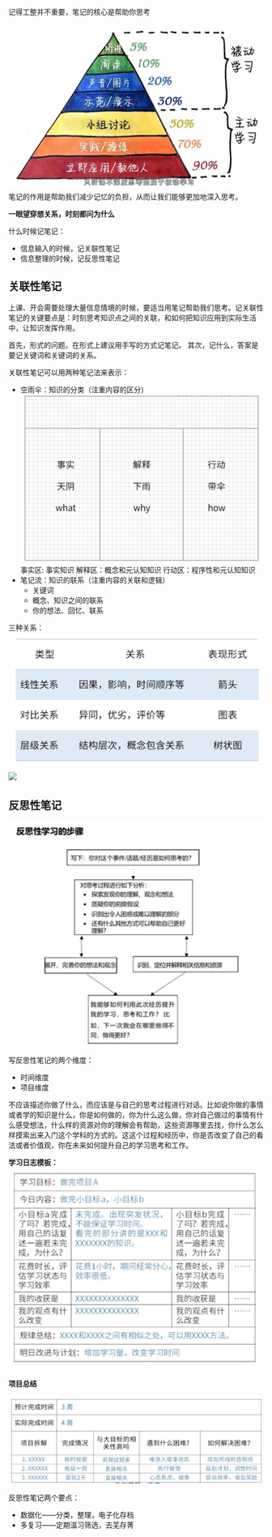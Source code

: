 记得工整并不重要，笔记的核心是帮助你思考

![](https://raw.githubusercontent.com/fray-hao/images/master/20190710212948.png)
笔记的作用是帮助我们减少记忆的负担，从而让我们能够更加地深入思考。

**一眼望穿想关系，时刻都问为什么**

什么时候记笔记：
- 信息输入的时候，记关联性笔记
- 信息整理的时候，记反思性笔记

## 关联性笔记
上课、开会需要处理大量信息情境的时候，要适当用笔记帮助我们思考。记关联性笔记的关键要点是：时刻思考知识点之间的关联，和如何把知识应用到实际生活中，让知识发挥作用。

首先，形式的问题。在形式上建议用手写的方式记笔记。
其次，记什么，答案是要记关键词和关键词的关系。

关联性笔记可以用两种笔记法来表示：
- 空雨伞：知识的分类（注重内容的区分）
  ![](https://raw.githubusercontent.com/fray-hao/images/master/20190710214957.png)
  事实区: 事实知识
  解释区：概念和元认知知识
  行动区：程序性和元认知知识
- 笔记流：知识的联系（注重内容的关联和逻辑）
    - 关键词
    - 概念、知识之间的联系
    - 你的想法、回忆、联系

三种关系：
![](https://raw.githubusercontent.com/fray-hao/images/master/20190710220856.png)

![](https://raw.githubusercontent.com/fray-hao/images/master/20190710221222.png)

## 反思性笔记
![](https://raw.githubusercontent.com/fray-hao/images/master/20190710221722.png)

写反思性笔记的两个维度：
- 时间维度
- 项目维度

不应该描述你做了什么，而应该是与自己的思考过程进行对话。比如说你做的事情或者学的知识是什么，你是如何做的，你为什么这么做，你对自己做过的事情有什么感受想法，什么样的资源对你的理解会有帮助，这些资源哪里去找，你什么怎么样摸索出来入门这个学科的方式的。这这个过程和经历中，你是否改变了自己的看法或者价值观，你在未来如何提升自己的学习思考和工作。

**学习日志模板：**
![](https://raw.githubusercontent.com/fray-hao/images/master/20190710222244.png)

**项目总结**

![](https://raw.githubusercontent.com/fray-hao/images/master/20190711084129.png)

反思性笔记两个要点：
- 数据化——分类，整理，电子化存档
- 多复习——定期温习筛选，去芜存菁